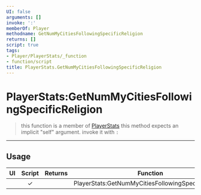 ```yaml
---
UI: false
arguments: []
invoke: ':'
memberOf: Player
methodname: GetNumMyCitiesFollowingSpecificReligion
returns: []
script: true
tags:
- Player/PlayerStats/_function
- function/script
title: PlayerStats.GetNumMyCitiesFollowingSpecificReligion
---
```

# PlayerStats:GetNumMyCitiesFollowingSpecificReligion
> this function is a member of [PlayerStats](civ-6/lua/PlayerStats.md)
> this method expects an implicit "self" argument. invoke it with `:`
-----
## Usage
|  UI | Script | Returns | Function | Arguments |
|:---:|:------:|-------:|:--------:|:---------|
| |✓||PlayerStats:GetNumMyCitiesFollowingSpecificReligion||
